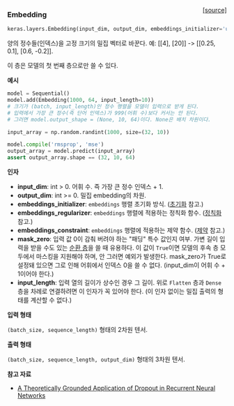 <span style="float:right;">[[source]](https://github.com/keras-team/keras/blob/master/keras/layers/embeddings.py#L15)</span>
### Embedding

```python
keras.layers.Embedding(input_dim, output_dim, embeddings_initializer='uniform', embeddings_regularizer=None, activity_regularizer=None, embeddings_constraint=None, mask_zero=False, input_length=None)
```

양의 정수들(인덱스)을 고정 크기의 밀집 벡터로 바꾼다.
예: [[4], [20]] -> [[0.25, 0.1], [0.6, -0.2]].

이 층은 모델의 첫 번째 층으로만 쓸 수 있다.

__예시__


```python
model = Sequential()
model.add(Embedding(1000, 64, input_length=10))
# 크기가 (batch, input_length)인 정수 행렬을 모델이 입력으로 받게 된다.
# 입력에서 가장 큰 정수(즉 단어 인덱스)가 999(어휘 수)보다 커서는 안 된다.
# 그러면 model.output_shape = (None, 10, 64)이다. None은 배치 차원이다.

input_array = np.random.randint(1000, size=(32, 10))

model.compile('rmsprop', 'mse')
output_array = model.predict(input_array)
assert output_array.shape == (32, 10, 64)
```

__인자__

- __input_dim__: int > 0. 어휘 수.
    즉 가장 큰 정수 인덱스 + 1.
- __output_dim__: int >= 0. 밀집 embedding의 차원.
- __embeddings_initializer__: `embeddings` 행렬 초기화 방식.
    ([초기화](../initializers.md) 참고.)
- __embeddings_regularizer__: `embeddings` 행렬에 적용하는
    정칙화 함수.
    ([정칙화](../regularizers.md) 참고.)
- __embeddings_constraint__: `embeddings` 행렬에 적용하는
    제약 함수.
    ([제약](../constraints.md) 참고.)
- __mask_zero__: 입력 값 0이 감춰 버려야 하는
    "패딩" 특수 값인지 여부.
    가변 길이 입력을 받을 수도 있는
    [순환 층](recurrent.md)을 쓸 때 유용하다.
    이 값이 `True`이면 모델의 후속 층 모두에서
    마스킹을 지원해야 하며, 안 그러면 예외가 발생한다.
    mask_zero가 True로 설정돼 있으면 그로 인해
    어휘에서 인덱스 0을 쓸 수 없다. (input_dim이
    어휘 수 + 1이어야 한다.)
- __input_length__: 입력 열의 길이가 상수인 경우 그 길이.
    위로 `Flatten` 층과 `Dense` 층을 차례로 연결하려면
    이 인자가 꼭 있어야 한다.
    (이 인자 없이는 밀집 출력의 형태를 계산할 수 없다.)

__입력 형태__

`(batch_size, sequence_length)` 형태의 2차원 텐서.

__출력 형태__

`(batch_size, sequence_length, output_dim)` 형태의 3차원 텐서.

__참고 자료__

- [A Theoretically Grounded Application of Dropout in Recurrent Neural Networks](http://arxiv.org/abs/1512.05287)
